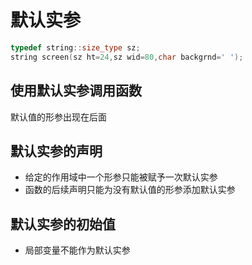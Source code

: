 # 默认实参

```cpp 
typedef string::size_type sz;
string screen(sz ht=24,sz wid=80,char backgrnd=' ');
```

## 使用默认实参调用函数

默认值的形参出现在后面



## 默认实参的声明

* 给定的作用域中一个形参只能被赋予一次默认实参
* 函数的后续声明只能为没有默认值的形参添加默认实参



## 默认实参的初始值

* 局部变量不能作为默认实参

![]()
